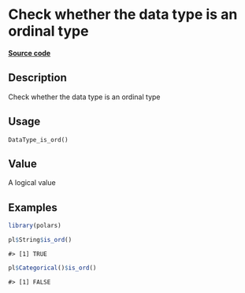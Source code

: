 

# Check whether the data type is an ordinal type

[**Source code**](https://github.com/pola-rs/r-polars/tree/d562252dbb77de7e06ca3e6150d74a2c709763bc/R/after-wrappers.R#L20)

## Description

Check whether the data type is an ordinal type

## Usage

<pre><code class='language-R'>DataType_is_ord()
</code></pre>

## Value

A logical value

## Examples

``` r
library(polars)

pl$String$is_ord()
```

    #> [1] TRUE

``` r
pl$Categorical()$is_ord()
```

    #> [1] FALSE
